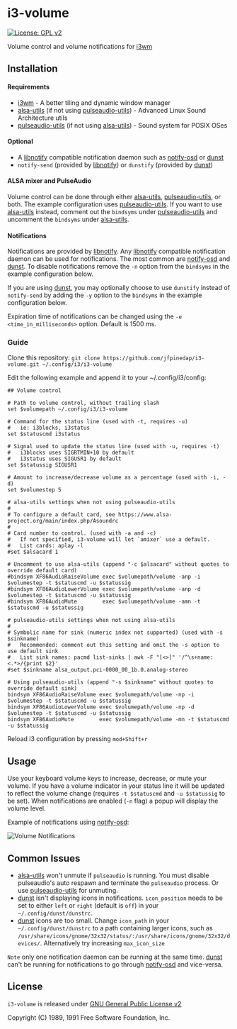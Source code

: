 i3-volume
=========
[![License: GPL v2](https://img.shields.io/badge/License-GPL%20v2-blue.svg)][license]

Volume control and volume notifications for [i3wm]

## Installation

#### Requirements
* [i3wm] - A better tiling and dynamic window manager
* [alsa-utils] (if not using [pulseaudio-utils]) - Advanced Linux Sound Architecture utils
* [pulseaudio-utils] (if not using [alsa-utils]) - Sound system for POSIX OSes

#### Optional
* A [libnotify] compatible notification daemon such as [notify-osd] or [dunst]
* `notify-send` (provided by [libnotify]) or `dunstify` (provided by [dunst])

#### ALSA mixer and PulseAudio
Volume control can be done through either [alsa-utils], [pulseaudio-utils], or both. The example configuration uses [pulseaudio-utils]. If you want to use [alsa-utils] instead, comment out the `bindsyms` under [pulseaudio-utils] and uncomment the `bindsyms` under [alsa-utils].

#### Notifications
Notifications are provided by [libnotify]. Any [libnotify] compatible notification daemon can be used for notifications. The most common are [notify-osd] and [dunst]. To disable notifications remove the `-n` option from the `bindsyms` in the example configuration below.

If you are using [dunst], you may optionally choose to use `dunstify` instead of `notify-send` by adding the `-y` option to the `bindsyms` in the example configuration below.

Expiration time of notifications can be changed using the `-e <time_in_milliseconds>` option. Default is 1500 ms.

### Guide
Clone this repository: `git clone https://github.com/jfpinedap/i3-volume.git ~/.config/i3/i3-volume`

Edit the following example and append it to your ~/.config/i3/config:

```
## Volume control

# Path to volume control, without trailing slash
set $volumepath ~/.config/i3/i3-volume

# Command for the status line (used with -t, requires -u)
#   ie: i3blocks, i3status
set $statuscmd i3status

# Signal used to update the status line (used with -u, requires -t)
#   i3blocks uses SIGRTMIN+10 by default
#   i3status uses SIGUSR1 by default
set $statussig SIGUSR1

# Amount to increase/decrease volume as a percentage (used with -i, -d)
set $volumestep 5

# alsa-utils settings when not using pulseaudio-utils
#
# To configure a default card, see https://www.alsa-project.org/main/index.php/Asoundrc
#
# Card number to control. (used with -a and -c)
#   If not specified, i3-volume will let `amixer` use a default.
#   List cards: aplay -l
#set $alsacard 1

# Uncomment to use alsa-utils (append "-c $alsacard" without quotes to override default card)
#bindsym XF86AudioRaiseVolume exec $volumepath/volume -anp -i $volumestep -t $statuscmd -u $statussig
#bindsym XF86AudioLowerVolume exec $volumepath/volume -anp -d $volumestep -t $statuscmd -u $statussig
#bindsym XF86AudioMute        exec $volumepath/volume -amn -t $statuscmd -u $statussig

# pulseaudio-utils settings when not using alsa-utils
#
# Symbolic name for sink (numeric index not supported) (used with -s $sinkname)
#   Recommended: comment out this setting and omit the -s option to use default sink
#   List sink names: pacmd list-sinks | awk -F "[<>]" '/^\s+name: <.*>/{print $2}'
#set $sinkname alsa_output.pci-0000_00_1b.0.analog-stereo

# Using pulseaudio-utils (append "-s $sinkname" without quotes to override default sink)
bindsym XF86AudioRaiseVolume exec $volumepath/volume -np -i $volumestep -t $statuscmd -u $statussig
bindsym XF86AudioLowerVolume exec $volumepath/volume -np -d $volumestep -t $statuscmd -u $statussig
bindsym XF86AudioMute        exec $volumepath/volume -mn -t $statuscmd -u $statussig
```
Reload i3 configuration by pressing `mod+Shift+r`

## Usage
Use your keyboard volume keys to increase, decrease, or mute your volume. If you have a volume indicator in your status line it will be updated to reflect the volume change (requires `-t $statuscmd` and `-u $statussig` to be set). When notifications are enabled (`-n` flag) a popup will display the volume level.

Example of notifications using [notify-osd]:

![Volume Notifications](https://github.com/hastinbe/i3-volume/blob/master/volume-notifications.png)

## Common Issues
* [alsa-utils] won't unmute if `pulseaudio` is running. You must disable pulseaudio's auto respawn and terminate the `pulseaudio` process. Or use [pulseaudio-utils] for unmuting.
* [dunst] isn't displaying icons in notifications. `icon_position` needs to be set to either `left` or `right` (default is `off`) in your `~/.config/dunst/dunstrc`.
* [dunst] icons are too small. Change `icon_path` in your `~/.config/dunst/dunstrc` to a path containing larger icons, such as `/usr/share/icons/gnome/32x32/status/:/usr/share/icons/gnome/32x32/devices/`. Alternatively try increasing `max_icon_size`

`Note` only one notification daemon can be running at the same time. [dunst] can't be running for notifications to go through [notify-osd] and vice-versa.

## License

`i3-volume` is released under [GNU General Public License v2][license]

Copyright (C) 1989, 1991 Free Software Foundation, Inc.

[alsa-utils]: https://alsa.opensrc.org/Alsa-utils
[dunst]: https://dunst-project.org
[i3wm]: https://i3wm.org
[libnotify]: https://developer.gnome.org/libnotify
[license]: https://www.gnu.org/licenses/gpl-2.0.en.html
[notify-osd]: https://launchpad.net/notify-osd
[pulseaudio-utils]: https://www.freedesktop.org/wiki/Software/PulseAudio/

